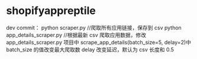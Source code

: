 # shopifyappreptile

dev commit：
python scraper.py //爬取所有应用链接，保存到 csv
python app_details_scraper.py //根据最新 csv 爬取应用数据，修改 app_details_scraper.py 项目中 scrape_app_details(batch_size=5, delay=2)中 batch_size 的值改变最大爬取数 delay 改变延迟，默认为 csv 长度和 0.5
